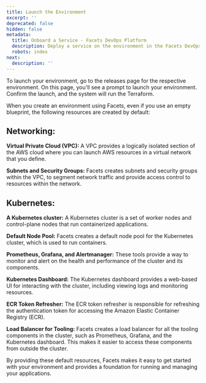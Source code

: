 ```yaml
---
title: Launch the Environment
excerpt: ''
deprecated: false
hidden: false
metadata:
  title: Onboard a Service - Facets DevOps Platform
  description: Deploy a service on the environment in the Facets DevOps Platform
  robots: index
next:
  description: ''
---
```

To launch your environment, go to the releases page for the respective environment. On this page, you'll see a prompt to launch your environment. Confirm the launch, and the system will run the Terraform.

When you create an environment using Facets, even if you use an empty blueprint, the following resources are created by default:

## Networking:

**Virtual Private Cloud (VPC):** A VPC provides a logically isolated section of the AWS cloud where you can launch AWS resources in a virtual network that you define.

**Subnets and Security Groups:** Facets creates subnets and security groups within the VPC, to segment network traffic and provide access control to resources within the network.

## Kubernetes:

**A Kubernetes cluster:** A Kubernetes cluster is a set of worker nodes and control-plane nodes that run containerized applications.

**Default Node Pool:** Facets creates a default node pool for the Kubernetes cluster, which is used to run containers.

**Prometheus, Grafana, and Alertmanager:** These tools provide a way to monitor and alert on the health and performance of the cluster and its components.

**Kubernetes Dashboard:** The Kubernetes dashboard provides a web-based UI for interacting with the cluster, including viewing logs and monitoring resources.

**ECR Token Refresher:** The ECR token refresher is responsible for refreshing the authentication token for accessing the Amazon Elastic Container Registry (ECR).

**Load Balancer for Tooling:** Facets creates a load balancer for all the tooling components in the cluster, such as Prometheus, Grafana, and the Kubernetes dashboard. This makes it easier to access these components from outside the cluster.

By providing these default resources, Facets makes it easy to get started with your environment and provides a foundation for running and managing your applications.
